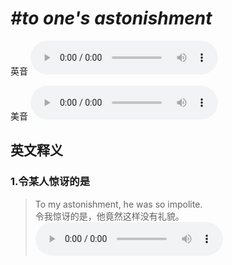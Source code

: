 # ***\#to one's astonishment*** 
英音
<audio src="./media/to one's astonishment1.aac" controls="controls"></audio>

美音
<audio src="./media/to one's astonishment2.aac" controls="controls"></audio>



  

英文释义
---
### 1.**令某人惊讶的是**  

 > To my astonishment, he was so impolite.  
 > 令我惊讶的是，他竟然这样没有礼貌。    
<audio src="./media/1-astonishment.aac" controls="controls"></audio>


